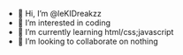- 👋 Hi, I’m @leKIDreakzz
- 👀 I’m interested in coding
- 🌱 I’m currently learning html/css;javascript
- 💞️ I’m looking to collaborate on nothing
